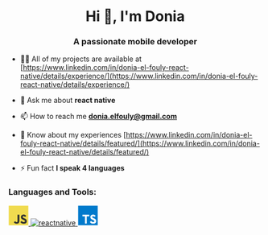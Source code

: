 <h1 align="center">Hi 👋, I'm Donia</h1>
<h3 align="center">A passionate mobile developer</h3>

- 👨‍💻 All of my projects are available at [https://www.linkedin.com/in/donia-el-fouly-react-native/details/experience/](https://www.linkedin.com/in/donia-el-fouly-react-native/details/experience/)

- 💬 Ask me about **react native**

- 📫 How to reach me **donia.elfouly@gmail.com**

- 📄 Know about my experiences [https://www.linkedin.com/in/donia-el-fouly-react-native/details/featured/](https://www.linkedin.com/in/donia-el-fouly-react-native/details/featured/)

- ⚡ Fun fact **I speak 4 languages**


<p align="left">
</p>

<h3 align="left">Languages and Tools:</h3>
<p align="left"> <a href="https://developer.mozilla.org/en-US/docs/Web/JavaScript" target="_blank" rel="noreferrer"> <img src="https://raw.githubusercontent.com/devicons/devicon/master/icons/javascript/javascript-original.svg" alt="javascript" width="40" height="40"/> </a> <a href="https://reactnative.dev/" target="_blank" rel="noreferrer"> <img src="https://reactnative.dev/img/header_logo.svg" alt="reactnative" width="40" height="40"/> </a> <a href="https://www.typescriptlang.org/" target="_blank" rel="noreferrer"> <img src="https://raw.githubusercontent.com/devicons/devicon/master/icons/typescript/typescript-original.svg" alt="typescript" width="40" height="40"/> </a> </p>
